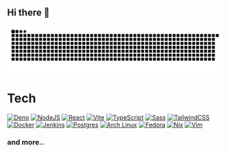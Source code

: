## Hi there 👋

![Snake Graph](https://raw.githubusercontent.com/dxdye/dxdye/assets/github-snake.svg)



# Tech

[![Deno](https://img.shields.io/badge/Deno-000?style=for-the-badge&logo=deno&logoColor=fff)](https://deno.com/) [![NodeJS](https://img.shields.io/badge/node.js-6DA55F?style=for-the-badge&logo=node.js&logoColor=white)](https://nodejs.org/en) [![React](https://img.shields.io/badge/react-%2320232a.svg?style=for-the-badge&logo=react&logoColor=%2361DAFB)](https://react.dev/) [![Vite](https://img.shields.io/badge/Vite-646CFF?style=for-the-badge&logo=vite&logoColor=fff)](https://vite.dev/) [![TypeScript](https://img.shields.io/badge/typescript-%23007ACC.svg?style=for-the-badge&logo=typescript&logoColor=white)](https://www.typescriptlang.org/)  [![Sass](https://img.shields.io/badge/Sass-C69?style=for-the-badge&logo=sass&logoColor=fff)](https://sass-lang.com/) [![TailwindCSS](https://img.shields.io/badge/Tailwind%20CSS-%2338B2AC.svg?style=for-the-badge&logo=tailwind-css&logoColor=white)](https://tailwindcss.com/) [![Docker](https://img.shields.io/badge/Docker-2496ED?style=for-the-badge&logo=docker&logoColor=fff)](https://www.docker.com/)  [![Jenkins](https://img.shields.io/badge/Jenkins-D24939?style=for-the-badge&logo=jenkins&logoColor=white)](https://www.jenkins.io/) [![Postgres](https://img.shields.io/badge/Postgres-%23316192.svg?style=for-the-badge&logo=postgresql&logoColor=white)](https://www.postgresql.org/) [![Arch Linux](https://img.shields.io/badge/Arch%20Linux-1793D1?style=for-the-badge&logo=arch-linux&logoColor=fff)](https://archlinux.org/) [![Fedora](https://img.shields.io/badge/Fedora-51A2DA?style=for-the-badge&logo=fedora&logoColor=fff)](https://fedoraproject.org/) [![Nix](https://img.shields.io/badge/Nix-5277C3?style=for-the-badge&logo=nixos&logoColor=fff)](https://nix.dev/) [![Vim](https://img.shields.io/badge/Vim-%2311AB00.svg?style=for-the-badge&logo=vim&logoColor=white)](https://www.vim.org/) 
### and more..

<!--
**dxdye/dxdye** is a ✨ _special_ ✨ repository because its `README.md` (this file) appears on your GitHub profile.

Here are some ideas to get you started:

- 🔭 I’m currently working on ...
- 🌱 I’m currently learning ...
- 👯 I’m looking to collaborate on ...
- 🤔 I’m looking for help with ...
- 💬 Ask me about ...
- 📫 How to reach me: ...
- 😄 Pronouns: ...
- ⚡ Fun fact: ...
-->
